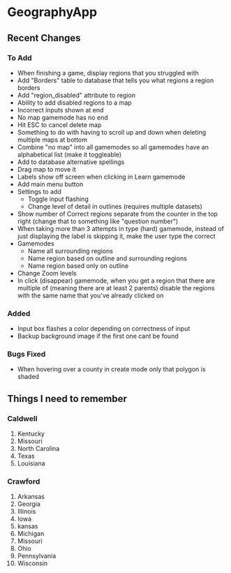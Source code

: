 # GeographyApp

## Recent Changes

### To Add
- When finishing a game, display regions that you struggled with
- Add "Borders" table to database that tells you what regions a region borders
- Add "region_disabled" attribute to region
- Ability to add disabled regions to a map
- Incorrect inputs shown at end
- No map gamemode has no end
- Hit ESC to cancel delete map
- Something to do with having to scroll up and down when deleting multiple maps at bottom
- Combine "no map" into all gamemodes so all gamemodes have an alphabetical list (make it toggleable)
- Add to database alternative spellings
- Drag map to move it
- Labels show off screen when clicking in Learn gamemode
- Add main menu button
- Settings to add
    - Toggle input flashing
    - Change level of detail in outlines (requires multiple datasets)
- Show number of Correct regions separate from the counter in the top right (change that to something like "question number")
- When taking more than 3 attempts in type (hard) gamemode, instead of just displaying the label is skipping it, make the user type the correct 
- Gamemodes
    - Name all surrounding regions
    - Name region based on outline and surrounding regions
    - Name region based only on outline
- Change Zoom levels
- In click (disappear) gamemode, when you get a region that there are multiple of (meaning there are at least 2 parents) disable the regions with the same name that you've already clicked on

### Added
- Input box flashes a color depending on correctness of input
- Backup background image if the first one cant be found

### Bugs Fixed
- When hovering over a county in create mode only that polygon is shaded

## Things I need to remember

### Caldwell
1. Kentucky
2. Missouri
3. North Carolina
4. Texas
5. Louisiana

### Crawford
1. Arkansas
2. Georgia
3. Illinois
4. Iowa
5. kansas
6. Michigan
7. Missouri
9. Ohio
10. Pennsylvania
11. Wisconsin